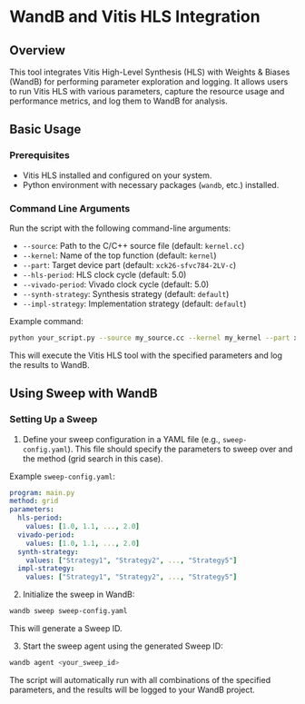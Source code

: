 # WandB and Vitis HLS Integration

## Overview

This tool integrates Vitis High-Level Synthesis (HLS) with Weights & Biases (WandB) for performing parameter exploration and logging. It allows users to run Vitis HLS with various parameters, capture the resource usage and performance metrics, and log them to WandB for analysis.

## Basic Usage

### Prerequisites

- Vitis HLS installed and configured on your system.
- Python environment with necessary packages (`wandb`, etc.) installed.

### Command Line Arguments

Run the script with the following command-line arguments:

- `--source`: Path to the C/C++ source file (default: `kernel.cc`)
- `--kernel`: Name of the top function (default: `kernel`)
- `--part`: Target device part (default: `xck26-sfvc784-2LV-c`)
- `--hls-period`: HLS clock cycle (default: 5.0)
- `--vivado-period`: Vivado clock cycle (default: 5.0)
- `--synth-strategy`: Synthesis strategy (default: `default`)
- `--impl-strategy`: Implementation strategy (default: `default`)

Example command:

```bash
python your_script.py --source my_source.cc --kernel my_kernel --part xcvu9p-flgb2104-2-i --hls-period 4.5 --vivado-period 4.5 --synth-strategy AreaOptimized_high --impl-strategy Performance_high
```

This will execute the Vitis HLS tool with the specified parameters and log the results to WandB.

## Using Sweep with WandB

### Setting Up a Sweep

1. Define your sweep configuration in a YAML file (e.g., `sweep-config.yaml`). This file should specify the parameters to sweep over and the method (grid search in this case).

Example `sweep-config.yaml`:

```yaml
program: main.py
method: grid
parameters:
  hls-period:
    values: [1.0, 1.1, ..., 2.0]
  vivado-period:
    values: [1.0, 1.1, ..., 2.0]
  synth-strategy:
    values: ["Strategy1", "Strategy2", ..., "Strategy5"]
  impl-strategy:
    values: ["Strategy1", "Strategy2", ..., "Strategy5"]
```

2. Initialize the sweep in WandB:

```bash
wandb sweep sweep-config.yaml
```

This will generate a Sweep ID.

3. Start the sweep agent using the generated Sweep ID:

```bash
wandb agent <your_sweep_id>
```

The script will automatically run with all combinations of the specified parameters, and the results will be logged to your WandB project.
